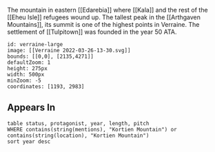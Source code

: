 The mountain in eastern [[Edarebia]] where [[Kala]] and the rest of the [[Eheu Isle]] refugees wound up. The tallest peak in the [[Arthgaven Mountains]], its summit is one of the highest points in Verraine. The settlement of [[Tulpitown]] was founded in the year 50 ATA. 


```leaflet
id: verraine-large
image: [[Verraine 2022-03-26-13-30.svg]]
bounds: [[0,0], [2135,4271]]
defaultZoom: 1
height: 275px
width: 500px
minZoom: -5
coordinates: [1193, 2983]
```


## Appears In

```dataview
table status, protagonist, year, length, pitch
WHERE contains(string(mentions), "Kortien Mountain") or contains(string(location), "Kortien Mountain")
sort year desc
```